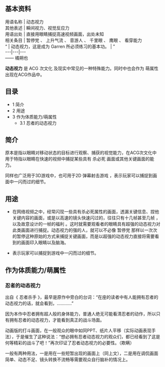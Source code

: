 **基本资料**  
---  
用语名称  |  动态视力   
其他表述  |  瞬间视力、视觉反应力   
用语出处  |  直接用眼睛捕捉高速视频画面，出处未知   
相关条目  |  暂停党  、  上升气流  、  音游人  、  千里眼  、  鹰眼  、  看穿能力   
“  |  动态视力，这是成为  Garren  所必须练习的基本功。  |  ”   
---|---|---  
——  橘朔也  
  
**动态视力** 是  ACG  次文化  及现实中常见的一种特殊能力。同时中也会作为  萌属性  出现在ACG作品中。

##  目录

  * 1  简介 
  * 2  用途 
  * 3  作为体质能力/萌属性 
    * 3.1  忍者的动态视力 

##  简介

原本是指以眼睛对移动状态的目标进行观察、捕获的视觉能力，在ACG次文化中用于特指以眼睛在快速的视频中捕捉某些具有  杀必死  画面或其他关键画面的能力。

同样也广泛用于3D游戏中，也可用于2D  弹幕射击游戏  ，表示玩家可以捕捉到画面中一闪而过的细节。

##  用途

  * 在网络视频之中，经常闪现一些具有杀必死属性的画面，透漏关键信息、捏他关键内容的画面，或是以高速的镜头快速闪过的，往往只有十几帧甚至几帧  ，以及故意设计的一帧的福利  。这时就需要观看者的眼睛具有超强的动态视力对此类画面进行捕捉。动态视力的强的人，就可以不必像  暂停党  那样以一次次的暂停这种原始的方式来捕捉关键画面，而是以超强的动态视力直接将需要看到的画面印入眼睛以及脑海。 

  * 表示玩家可以捕捉到游戏中一闪而过的细节。 

##  作为体质能力/萌属性

###  忍者的动态视力

出自《  忍者杀手  》，最早是原作中旁白的台词：“在座的读者中有人能拥有忍者的动态视力的话，就会看到，…………”

因为本作中忍者拥有超人般的身体能力，普通人绝无可能看清忍者的动作，所以只有拥有忍者的动态视力，才能看到真正的战斗场面。

动画版的打斗画面，在一般观众的眼中如同PPT、纸片人平移（实际动画表现手法），于是催生了这种说法：“想必拥有忍者动态视力的观众们，都已经看到了这是何等精彩的战斗了吧！”再次印证了忍者动态视力的必要性。（欺瞒）

一般有两种用法，一是用在一些短暂出现的画面上（同上文），二是用在调侃画面简单、动态不足、镜头转换不流畅等需要观众自行脑补的情况上。

